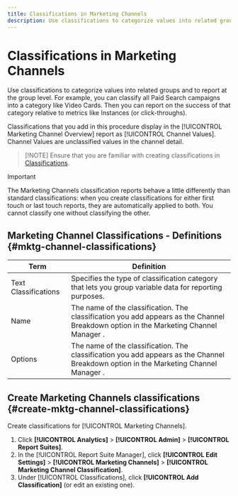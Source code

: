 ```yaml
---
title: Classifications in Marketing Channels
description: Use classifications to categorize values into related groups and to report at the group level. For example, you can classify all Paid Search campaigns into a category like Video Cards. Then you can report on the success of that category relative to metrics like Instances (or click-throughs).
---
```


# Classifications in Marketing Channels

Use classifications to categorize values into related groups and to report at the group level. For example, you can classify all Paid Search campaigns into a category like Video Cards. Then you can report on the success of that category relative to metrics like Instances (or click-throughs).

Classifications that you add in this procedure display in the [!UICONTROL Marketing Channel Overview] report as [!UICONTROL Channel Values]. Channel Values are unclassified values in the channel detail.

> [!NOTE] Ensure that you are familiar with creating classifications in [Classifications](/help/components/c-classifications2/c-classifications.md).

>[!IMPORTANT]
>
>The Marketing Channels classification reports behave a little differently than standard classifications: when you create classifications for either first touch or last touch reports, they are automatically applied to both. You cannot classify one without classifying the other.

## Marketing Channel Classifications - Definitions {#mktg-channel-classifications}

| Term  | Definition  |
|--- |--- |
|Text Classifications|Specifies the type of classification category that lets you group variable data for reporting purposes.|
|Name|The name of the classification. The classification you add appears as the  Channel Breakdown  option in the  Marketing Channel Manager .|
|Options|The name of the classification. The classification you add appears as the  Channel Breakdown  option in the  Marketing Channel Manager .|

## Create Marketing Channels classifications {#create-mktg-channel-classifications}

Create classifications for [!UICONTROL Marketing Channels].

1. Click **[!UICONTROL Analytics]** > **[!UICONTROL Admin]** > **[!UICONTROL Report Suites]**.
1. In the [!UICONTROL Report Suite Manager], click **[!UICONTROL Edit Settings]** > **[!UICONTROL Marketing Channels]** > **[!UICONTROL Marketing Channel Classification]**.
1. Under [!UICONTROL Classifications], click **[!UICONTROL Add Classification]** (or edit an existing one).
